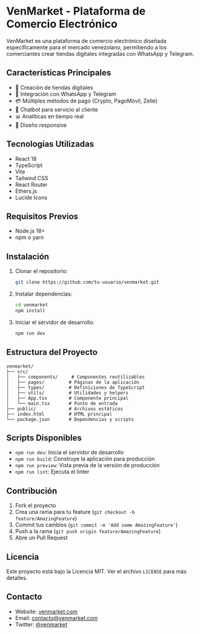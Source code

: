 # VenMarket - Plataforma de Comercio Electrónico

VenMarket es una plataforma de comercio electrónico diseñada específicamente para el mercado venezolano, permitiendo a los comerciantes crear tiendas digitales integradas con WhatsApp y Telegram.

## Características Principales

- 🏪 Creación de tiendas digitales
- 💬 Integración con WhatsApp y Telegram
- 💳 Múltiples métodos de pago (Crypto, PagoMóvil, Zelle)
- 🤖 Chatbot para servicio al cliente
- 📊 Analíticas en tiempo real
- 📱 Diseño responsive

## Tecnologías Utilizadas

- React 18
- TypeScript
- Vite
- Tailwind CSS
- React Router
- Ethers.js
- Lucide Icons

## Requisitos Previos

- Node.js 18+
- npm o yarn

## Instalación

1. Clonar el repositorio:
   ```bash
   git clone https://github.com/tu-usuario/venmarket.git
   ```

2. Instalar dependencias:
   ```bash
   cd venmarket
   npm install
   ```

3. Iniciar el servidor de desarrollo:
   ```bash
   npm run dev
   ```

## Estructura del Proyecto

```
venmarket/
├── src/
│   ├── components/     # Componentes reutilizables
│   ├── pages/         # Páginas de la aplicación
│   ├── types/         # Definiciones de TypeScript
│   ├── utils/         # Utilidades y helpers
│   ├── App.tsx        # Componente principal
│   └── main.tsx       # Punto de entrada
├── public/            # Archivos estáticos
├── index.html         # HTML principal
└── package.json       # Dependencias y scripts
```

## Scripts Disponibles

- `npm run dev`: Inicia el servidor de desarrollo
- `npm run build`: Construye la aplicación para producción
- `npm run preview`: Vista previa de la versión de producción
- `npm run lint`: Ejecuta el linter

## Contribución

1. Fork el proyecto
2. Crea una rama para tu feature (`git checkout -b feature/AmazingFeature`)
3. Commit tus cambios (`git commit -m 'Add some AmazingFeature'`)
4. Push a la rama (`git push origin feature/AmazingFeature`)
5. Abre un Pull Request

## Licencia

Este proyecto está bajo la Licencia MIT. Ver el archivo `LICENSE` para más detalles.

## Contacto

- Website: [venmarket.com](https://venmarket.com)
- Email: contacto@venmarket.com
- Twitter: [@venmarket](https://twitter.com/venmarket)